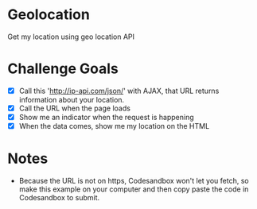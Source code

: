 # Geolocation
Get my location using geo location API

# Challenge Goals

- [x] Call this 'http://ip-api.com/json/' with AJAX, that URL returns information about your location.
- [x] Call the URL when the page loads
- [x] Show me an indicator when the request is happening
- [x] When the data comes, show me my location on the HTML

# Notes
- Because the URL is not on https, Codesandbox won't let you fetch, so make this example on your computer and then copy paste the code in Codesandbox to submit.